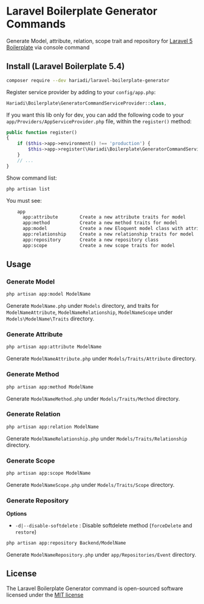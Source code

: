 # Laravel Boilerplate Generator Commands

Generate Model, attribute, relation, scope trait and repository for [Laravel 5 Boilerplate](https://github.com/rappasoft/laravel-5-boilerplate) via console command

## Install (Laravel Boilerplate 5.4)

```bash
composer require --dev hariadi/laravel-boilerplate-generator
```

Register service provider by adding to your `config/app.php`:

```php
Hariadi\Boilerplate\GeneratorCommandServiceProvider::class,
```
If you want this lib only for dev, you can add the following code to your `app/Providers/AppServiceProvider.php` file, within the `register()` method:
```php
public function register()
{
    if ($this->app->environment() !== 'production') {
        $this->app->register(\Hariadi\Boilerplate\GeneratorCommandServiceProvider::class);
    }
    // ...
}
```

Show command list:

```bash
php artisan list
```

You must see:

```bash
	app
	  app:attribute        Create a new attribute traits for model
	  app:method           Create a new method traits for model
	  app:model            Create a new Eloquent model class with attribute, relationship and scope traits
	  app:relationship     Create a new relationship traits for model
	  app:repository       Create a new repository class
	  app:scope            Create a new scope traits for model
```

## Usage

### Generate Model

```bash
php artisan app:model ModelName
```
Generate `ModelName.php` under `Models` directory, and traits for `ModelNameAttribute`, `ModelNameRelationship`, `ModelNameScope` under `Models\ModelName\Traits` directory.

### Generate Attribute

```bash
php artisan app:attribute ModelName
```
Generate `ModelNameAttribute.php` under `Models/Traits/Attribute` directory.

### Generate Method

```bash
php artisan app:method ModelName
```
Generate `ModelNameMethod.php` under `Models/Traits/Method` directory.

### Generate Relation

```bash
php artisan app:relation ModelName
```
Generate `ModelNameRelationship.php` under `Models/Traits/Relationship` directory.

### Generate Scope

```bash
php artisan app:scope ModelName
```
Generate `ModelNameScope.php` under `Models/Traits/Scope` directory.

### Generate Repository

**Options**

* `-d|--disable-softdelete` : Disable softdelete method (`forceDelete` and `restore`)

```bash
php artisan app:repository Backend/ModelName
```
Generate `ModelNameRepository.php` under `app/Repositories/Event` directory.

## License

The Laravel Boilerplate Generator command is open-sourced software licensed under the [MIT license](http://opensource.org/licenses/MIT)
